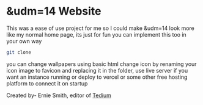 # &udm=14 Website

This was a ease of use project for me so I could make &udm=14 look more like my normal home page, its just for fun you can implement this too in your own way 

```bash
git clone
```
you can change wallpapers using basic html 
change icon by renaming your icon image to favicon and replacing it in the folder, 
use live server if you want an instance running 
or deploy to vercel or some other free hosting platform to connect it on startup


Created by-  Ernie Smith, editor of [Tedium](https://tedium.co)

